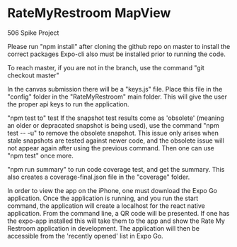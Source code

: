 # RateMyRestroom MapView
506 Spike Project

Please run "npm install" after cloning the github repo on master to install the correct packages
Expo-cli also must be installed prior to running the code.

To reach master, if you are not in the branch, use the command "git checkout master"

In the canvas submission there will be a "keys.js" file. Place this file in the "config" folder in the "RateMyRestroom" main folder. This will give the user the proper api keys to run the application.

"npm test to" test
If the snapshot test results come as 'obsolete' (meaning an older or depracated snapshot is being used), use the command "npm test -- -u" to remove the obsolete snapshot. This issue only arises when stale snapshots are tested against newer code, and the obsolete issue will not appear again after using the previous command. Then one can use "npm test" once more.

"npm run summary" to run code coverage test, and get the summary. This also creates a coverage-final.json file in the "coverage" folder.

In order to view the app on the iPhone, one must download the Expo Go application. Once the application is running, and you run the start command, the application will create a localhost for the react native application. From the command line, a QR code will be presented. If one has the expo-app installed this will take them to the app and show the Rate My Restroom application in development. The application will then be accessible from the 'recently opened' list in Expo Go.



